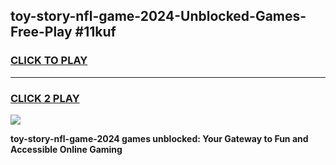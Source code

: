 
## toy-story-nfl-game-2024-Unblocked-Games-Free-Play #11kuf
<h3>
<a href="https://us.freeplayer.one?title=toy-story-nfl-game-2024&ref=9M">CLICK TO PLAY</a></h3>
<hr>

<h3>
<a href="https://us.freeplayer.one?title=toy-story-nfl-game-2024&ref=9M">CLICK 2 PLAY</a>
  
</h3>

<a href="https://us.freeplayer.one?title=toy-story-nfl-game-2024&ref=9M"><img src="https://clearcache.store/games.png"></a>


**toy-story-nfl-game-2024 games unblocked: Your Gateway to Fun and Accessible Online Gaming**
